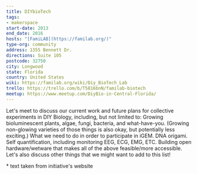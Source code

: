 ```yaml
---
title: DIYbioTech
tags:
- makerspace
start-date: 2013
end_date: 2016
hosts: "[FamiLAB](https://familab.org/)"
type-org: community
address: 1355 Bennett Dr.
directions: Suite 105
postcode: 32750
city: Longwood
state: Florida
country: United States
wiki: https://familab.org/wiki/Diy_BioTech_Lab
trello: https://trello.com/b/T5816bnN/familab-biotech
meetup: https://www.meetup.com/DiyBio-in-Central-Florida/
---
```


Let's meet to discuss our current work and future plans for collective experiments in DIY Biology, including, but not limited to: Growing bioluminescent plants, algae, fungi, bacteria, and what-have-you. (Growing non-glowing varieties of those things is also okay, but potentially less exciting.) What we need to do in order to participate in iGEM. DNA origami. Self quantification, including monitoring EEG, ECG, EMG, ETC. Building open hardware/wetware that makes all of the above feasible/more accessible. Let's also discuss other things that we might want to add to this list!

\* text taken from initiative's website
